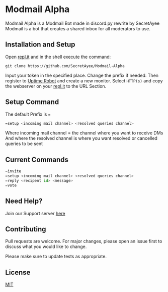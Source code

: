 # Modmail Alpha
Modmail Alpha is a Modmail Bot made in discord.py rewrite by SecretAyee
Modmail is a bot that creates a shared inbox for all moderators to use.

## Installation and Setup

Open [repl.it](https://repl.it/) and in the shell execute the command:
```
git clone https://github.com/SecretAyee/Modmail-Alpha
```
Input your token in the specified place.
Change the prefix if needed.
Then register to [Uptime Robot](https://uptimerobot.com/) and create a new monitor. Select `HTTP(s)` and copy the webserver on your [repl.it](https://repl.it/) to the URL Section.

## Setup Command

The default Prefix is `=`

```bash
=setup <incoming mail channel> <resolved queries channel>
```
Where incoming mail channel = the channel where you want to receive DMs
And where the resolved channel is where you want resolved or cancelled queries to be sent
## Current Commands

```python
=invite
=setup <incoming mail channel> <resolved queries channel>
=reply <recipent id> <message>
=vote
```

## Need Help?
Join our Support server [here]( https://discord.gg/jcKUHR8pV8)


## Contributing
Pull requests are welcome. For major changes, please open an issue first to discuss what you would like to change.

Please make sure to update tests as appropriate.

## License
[MIT](https://choosealicense.com/licenses/mit/)
